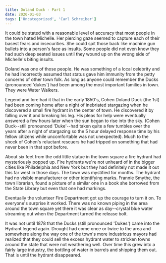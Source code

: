 ```yaml
---
title: Doland Duck - Part 1
date: 2020-01-03
tags: ['Uncategorized', 'Carl Schreiber']
---
```


It could be stated with a reasonable level of accuracy that most people in the town hated Michelle. Her piercing gaze seemed to capture each of their basest fears and insecurities. She could spit those back like machine gun bullets into a person's face as insults. Some people did not even know they had such deep seated issues until they wound up on the wrong side of Michelle's biting insults.

Doland was one of those people. He was something of a local celebrity and he had incorrectly assumed that status gave him immunity from the petty concerns of other town folk. As long as anyone could remember the Ducks (pronounced 'dukes') had been among the most important families in town. They were Water Walkers.

Legend and lore had it that in the early 1850's, Cohen Doland Duck (the 1st) had been coming home after a night of inebriated stargazing when he discovered a small fire hydrant in the center of town. He discovered it by falling over it and breaking his leg. His pleas for help were eventually answered a few hours later when the sun began to rise into the sky. (Cohen Duck--still pronounced 'Duke'--had taken quite a few tumbles over the years after a night of stargazing so the 5 hour delayed response time by his fellow citizens while uncomfortable was not unexpected). Much to the shock of Cohen's reluctant rescuers he had tripped on something that had never been in that spot before.

About six feet from the odd little statue in the town square a fire hydrant had mysteriously popped up. Fire hydrants we're not unheard of in the bigger cities like Philadelphia and New York but they had definitely not made it out this far west in those days. The town was mystified for months. The hydrant had no visible manufacturer or other identifying marks. Frannie Smythe, the town librarian, found a picture of a similar one in a book she borrowed from the State Library but even that one had markings.

Eventually the volunteer Fire Department got up the courage to turn it on. To everyone's surprise it worked. There was no known piping in the area around the town square yet there it was clear as day--crystal blue water streaming out when the Department turned the release bolt.

It was not until 1878 that the Ducks (still pronounced 'Dukes') came into the Hydrant legend again. Drought had come once or twice to the area and somewhere along the way one of the town's more industrious mayors had realized that they could sell the excess hydrant water to stricken towns around the state that were not weathering well. Over time this grew into a fairly large industry, the bottling of water in barrels and shipping them out. That is until the hydrant disappeared.
